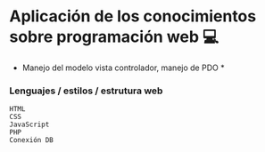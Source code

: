 # Aplicación de los conocimientos sobre programación web :computer:
* Manejo del modelo vista controlador, manejo de PDO *
### Lenguajes / estilos / estrutura web
```
HTML
CSS
JavaScript
PHP
Conexión DB
```
